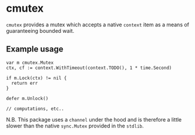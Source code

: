 # cmutex

`cmutex` provides a mutex which accepts a native `context` item as a means of guaranteeing bounded wait.

## Example usage

```golang
var m cmutex.Mutex
ctx, cf := context.WithTimeout(context.TODO(), 1 * time.Second)

if m.Lock(ctx) != nil {
  return err
}

defer m.Unlock()

// computations, etc..
```

N.B. This package uses a `channel` under the hood and is therefore a little slower than the native `sync.Mutex` provided in the `stdlib`.